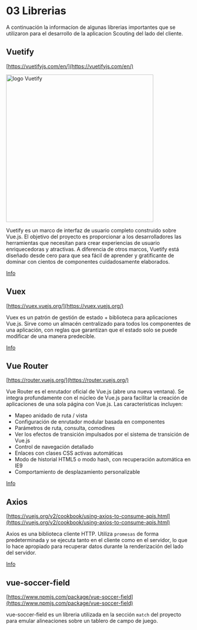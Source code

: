 # 03 Librerias

A continuación la informacíon de algunas librerias importantes que se utilizaron para el desarrollo de la aplicacion Scouting del lado del cliente.

## Vuetify
[https://vuetifyjs.com/en/](https://vuetifyjs.com/en/)

<img src="https://pbs.twimg.com/media/Ei5n6vBWoAEy5gp.png" alt="logo Vuetify" width="400"/>


Vuetify es un marco de interfaz de usuario completo construido sobre Vue.js. El objetivo del proyecto es proporcionar a los desarrolladores las herramientas que necesitan para crear experiencias de usuario enriquecedoras y atractivas. A diferencia de otros marcos, Vuetify está diseñado desde cero para que sea fácil de aprender y gratificante de dominar con cientos de componentes cuidadosamente elaborados.

[Info](https://vuetifyjs.com/en/introduction/why-vuetify/)

## Vuex
[https://vuex.vuejs.org/](https://vuex.vuejs.org/)

Vuex es un patrón de gestión de estado + biblioteca para aplicaciones Vue.js. Sirve como un almacén centralizado para todos los componentes de una aplicación, con reglas que garantizan que el estado solo se puede modificar de una manera predecible.

[Info](https://vuex.vuejs.org/)

## Vue Router
[https://router.vuejs.org/](https://router.vuejs.org/)

Vue Router es el enrutador oficial de Vue.js (abre una nueva ventana). Se integra profundamente con el núcleo de Vue.js para facilitar la creación de aplicaciones de una sola página con Vue.js. Las características incluyen:

* Mapeo anidado de ruta / vista
* Configuración de enrutador modular basada en componentes
* Parámetros de ruta, consulta, comodines
* Ver los efectos de transición impulsados ​​por el sistema de transición de Vue.js
* Control de navegación detallado
* Enlaces con clases CSS activas automáticas
* Modo de historial HTML5 o modo hash, con recuperación automática en IE9
* Comportamiento de desplazamiento personalizable

[Info](https://router.vuejs.org/)

## Axios
[https://vuejs.org/v2/cookbook/using-axios-to-consume-apis.html](https://vuejs.org/v2/cookbook/using-axios-to-consume-apis.html)

Axios es una biblioteca cliente HTTP. Utiliza `promesas` de forma predeterminada y se ejecuta tanto en el cliente como en el servidor, lo que lo hace apropiado para recuperar datos durante la renderización del lado del servidor. 

[Info](https://www.digitalocean.com/community/tutorials/vuejs-rest-api-axios#:~:text=Axios%20is%20an%20HTTP%20client,data%20during%20server%2Dside%20rendering.&text=js%20project%20for%20tasks%20involving,creating%20a%20reusable%20base%20instance.)

## vue-soccer-field
[https://www.npmjs.com/package/vue-soccer-field](https://www.npmjs.com/package/vue-soccer-field)

vue-soccer-field es un libreria utilizada en la sección `match` del proyecto para emular alineaciones sobre un tablero de campo de juego.